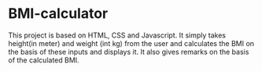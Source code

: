 # BMI-calculator
This project is based on HTML, CSS and Javascript. It simply takes height(in meter) and weight (int kg) from the user and calculates the BMI on the basis of these inputs and displays it. It also gives remarks on the basis of the calculated BMI. 
